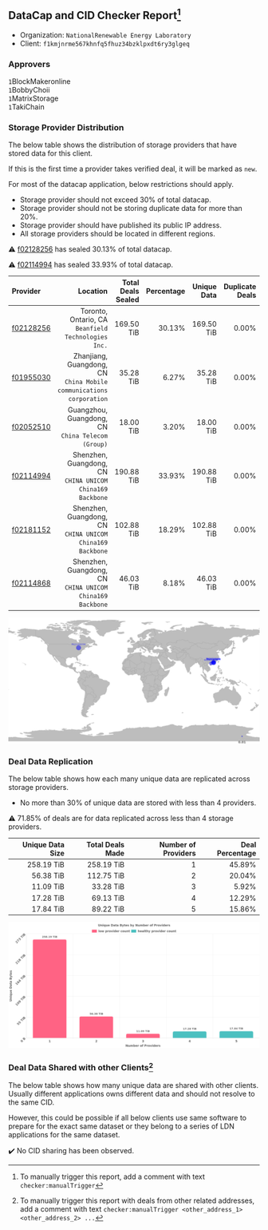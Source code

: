 ## DataCap and CID Checker Report[^1]
 - Organization: `NationalRenewable Energy Laboratory`
 - Client: `f1kmjnrme567khnfq5fhuz34bzklpxdt6ry3glgeq`
### Approvers
`1`BlockMakeronline<br/>`1`BobbyChoii<br/>`1`MatrixStorage<br/>`1`TakiChain

### Storage Provider Distribution
The below table shows the distribution of storage providers that have stored data for this client.

If this is the first time a provider takes verified deal, it will be marked as `new`.

For most of the datacap application, below restrictions should apply.
 - Storage provider should not exceed 30% of total datacap.
 - Storage provider should not be storing duplicate data for more than 20%.
 - Storage provider should have published its public IP address.
 - All storage providers should be located in different regions.

⚠️ [f02128256](https://filfox.info/en/address/f02128256) has sealed 30.13% of total datacap.

⚠️ [f02114994](https://filfox.info/en/address/f02114994) has sealed 33.93% of total datacap.

| Provider                                              |                                                               Location | Total Deals Sealed | Percentage | Unique Data | Duplicate Deals |
| :---------------------------------------------------- | ---------------------------------------------------------------------: | -----------------: | ---------: | ----------: | --------------: |
| [f02128256](https://filfox.info/en/address/f02128256) |                 Toronto, Ontario, CA<br/>`Beanfield Technologies Inc.` |         169.50 TiB |     30.13% |  169.50 TiB |           0.00% |
| [f01955030](https://filfox.info/en/address/f01955030) | Zhanjiang, Guangdong, CN<br/>`China Mobile communications corporation` |          35.28 TiB |      6.27% |   35.28 TiB |           0.00% |
| [f02052510](https://filfox.info/en/address/f02052510) |                   Guangzhou, Guangdong, CN<br/>`China Telecom (Group)` |          18.00 TiB |      3.20% |   18.00 TiB |           0.00% |
| [f02114994](https://filfox.info/en/address/f02114994) |           Shenzhen, Guangdong, CN<br/>`CHINA UNICOM China169 Backbone` |         190.88 TiB |     33.93% |  190.88 TiB |           0.00% |
| [f02181152](https://filfox.info/en/address/f02181152) |           Shenzhen, Guangdong, CN<br/>`CHINA UNICOM China169 Backbone` |         102.88 TiB |     18.29% |  102.88 TiB |           0.00% |
| [f02114868](https://filfox.info/en/address/f02114868) |           Shenzhen, Guangdong, CN<br/>`CHINA UNICOM China169 Backbone` |          46.03 TiB |      8.18% |   46.03 TiB |           0.00% |

<img src="https://raw.githubusercontent.com/data-preservation-programs/filplus-checker-assets/main/filecoin-project/filecoin-plus-large-datasets/issues/1584/1684254899874.png"/>

### Deal Data Replication
The below table shows how each many unique data are replicated across storage providers.

- No more than 30% of unique data are stored with less than 4 providers.

⚠️ 71.85% of deals are for data replicated across less than 4 storage providers.

| Unique Data Size | Total Deals Made | Number of Providers | Deal Percentage |
| ---------------: | ---------------: | ------------------: | --------------: |
|       258.19 TiB |       258.19 TiB |                   1 |          45.89% |
|        56.38 TiB |       112.75 TiB |                   2 |          20.04% |
|        11.09 TiB |        33.28 TiB |                   3 |           5.92% |
|        17.28 TiB |        69.13 TiB |                   4 |          12.29% |
|        17.84 TiB |        89.22 TiB |                   5 |          15.86% |

<img src="https://raw.githubusercontent.com/data-preservation-programs/filplus-checker-assets/main/filecoin-project/filecoin-plus-large-datasets/issues/1584/1684254900586.png"/>

### Deal Data Shared with other Clients[^3]
The below table shows how many unique data are shared with other clients.
Usually different applications owns different data and should not resolve to the same CID.

However, this could be possible if all below clients use same software to prepare for the exact same dataset or they belong to a series of LDN applications for the same dataset.

✔️ No CID sharing has been observed.

[^1]: To manually trigger this report, add a comment with text `checker:manualTrigger`

[^2]: Deals from those addresses are combined into this report as they are specified with `checker:manualTrigger`

[^3]: To manually trigger this report with deals from other related addresses, add a comment with text `checker:manualTrigger <other_address_1> <other_address_2> ...`
